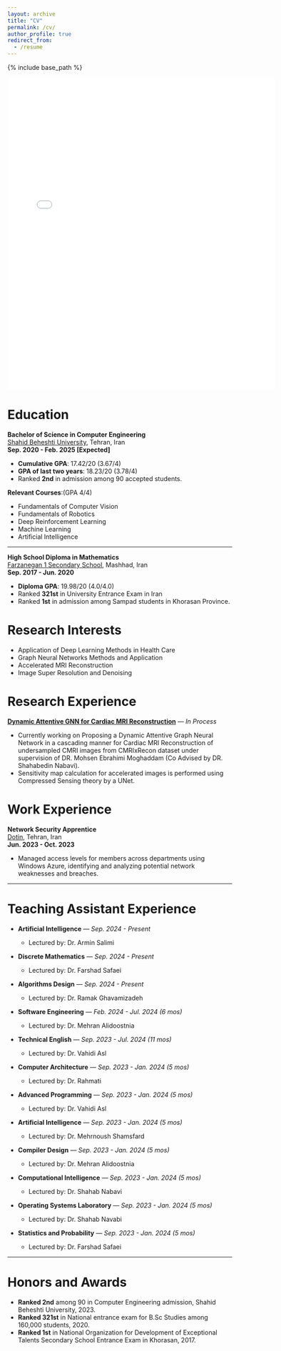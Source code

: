 ```yaml
---
layout: archive
title: "CV"
permalink: /cv/
author_profile: true
redirect_from:
  - /resume
---
```


{% include base_path %}

<embed src="{{ site.baseurl }}/files/Navid_Dadkhah_CV.pdf" width="600" height="700" type='application/pdf'>

# Education

**Bachelor of Science in Computer Engineering**  
[Shahid Beheshti University](https://www.sbu.ac.ir/web/cse), Tehran, Iran  
**Sep. 2020 - Feb. 2025 [Expected]**  
- **Cumulative GPA**: 17.42/20 (3.67/4)
- **GPA of last two years**: 18.23/20 (3.78/4)
- Ranked **2nd** in admission among 90 accepted students.

**Relevant Courses**:(GPA 4/4)  
- Fundamentals of Computer Vision
- Fundamentals of Robotics
- Deep Reinforcement Learning  
- Machine Learning
- Artificial Intelligence

---

**High School Diploma in Mathematics**  
[Farzanegan 1 Secondary School](https://en.wikipedia.org/wiki/National_Organization_for_Development_of_Exceptional_Talents), Mashhad, Iran  
**Sep. 2017 - Jun. 2020**  
- **Diploma GPA**: 19.98/20 (4.0/4.0)
- Ranked **321st** in University Entrance Exam in Iran
- Ranked **1st** in admission among Sampad students in Khorasan Province.

# Research Interests

- Application of Deep Learning Methods in Health Care
- Graph Neural Networks Methods and Application
- Accelerated MRI Reconstruction
- Image Super Resolution and Denoising

# Research Experience 

**[Dynamic Attentive GNN for Cardiac MRI Reconstruction](https://github.com/negarhonarvar/DualAttentiveGNNforCMRIRecon)** — *In Process*  
  - Currently working on Proposing a Dynamic Attentive Graph Neural Network in a cascading manner for Cardiac MRI Reconstruction of undersampled CMRI images from CMRIxRecon dataset under supervision of DR. Mohsen Ebrahimi Moghaddam (Co Advised by DR. Shahabedin Nabavi).
  - Sensitivity map calculation for accelerated images is performed using Compressed Sensing theory by a UNet.


# Work Experience

**Network Security Apprentice**  
[Dotin](https://www.dotin.ir/), Tehran, Iran  
**Jun. 2023 - Oct. 2023**  
- Managed access levels for members across departments using Windows Azure, identifying and analyzing potential network weaknesses and breaches.

---

# Teaching Assistant Experience

- **Artificial Intelligence** — *Sep. 2024 - Present*  
  - Lectured by: Dr. Armin Salimi

- **Discrete Mathematics** — *Sep. 2024 - Present*  
  - Lectured by: Dr. Farshad Safaei

- **Algorithms Design** — *Sep. 2024 - Present*  
  - Lectured by: Dr. Ramak Ghavamizadeh

- **Software Engineering** — *Feb. 2024 - Jul. 2024 (6 mos)*  
  - Lectured by: Dr. Mehran Alidoostnia

- **Technical English** — *Sep. 2023 - Jul. 2024 (11 mos)*  
  - Lectured by: Dr. Vahidi Asl

- **Computer Architecture** — *Sep. 2023 - Jan. 2024 (5 mos)*  
  - Lectured by: Dr. Rahmati

- **Advanced Programming** — *Sep. 2023 - Jan. 2024 (5 mos)*  
  - Lectured by: Dr. Vahidi Asl

- **Artificial Intelligence** — *Sep. 2023 - Jan. 2024 (5 mos)*  
  - Lectured by: Dr. Mehrnoush Shamsfard

- **Compiler Design** — *Sep. 2023 - Jan. 2024 (5 mos)*  
  - Lectured by: Dr. Mehran Alidoostnia

- **Computational Intelligence** — *Sep. 2023 - Jan. 2024 (5 mos)*  
  - Lectured by: Dr. Shahab Nabavi

- **Operating Systems Laboratory** — *Sep. 2023 - Jan. 2024 (5 mos)*  
  - Lectured by: Dr. Shahab Navabi

- **Statistics and Probability** — *Sep. 2023 - Jan. 2024 (5 mos)*  
  - Lectured by: Dr. Farshad Safaei

---

# Honors and Awards

- **Ranked 2nd** among 90 in Computer Engineering admission, Shahid Beheshti University, 2023.
- **Ranked 321st** in National entrance exam for B.Sc Studies among 160,000 students, 2020.
- **Ranked 1st** in National Organization for Development of Exceptional Talents Secondary School Entrance Exam in Khorasan, 2017.

